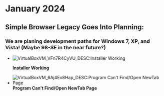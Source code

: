 # January 2024
## Simple Browser Legacy Goes Into Planning:

### We are planing development paths for Windows 7, XP, and Vista! (Maybe 98-SE in the near future?)
  - ![VirtualBoxVM_VFn7R4CyVU_DESC:Installer Working](https://github.com/DanielLMcGuire/Simple-Browser/assets/146508360/7cb6a6a5-9f10-4870-b83e-2b69db6511f7)

      **Installer Working**

  - ![VirtualBoxVM_6Aj4Ex8Hap_DESC:Program Can't Find/Open NewTab Page](https://github.com/DanielLMcGuire/Simple-Browser/assets/146508360/549167ae-6cf5-4adf-bb00-0d40c649b207)
      **Program Can't Find/Open NewTab Page**
